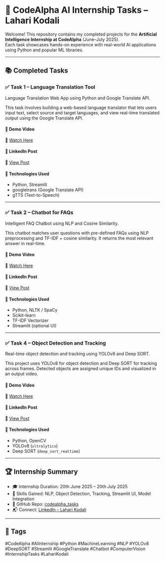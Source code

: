 # 🤖 CodeAlpha AI Internship Tasks – Lahari Kodali

Welcome! This repository contains my completed projects for the **Artificial Intelligence Internship at CodeAlpha** (June–July 2025).  
Each task showcases hands-on experience with real-world AI applications using Python and popular ML libraries.

---

## 📚 Completed Tasks

### ✅ Task 1 – Language Translation Tool

Language Translation Web App using Python and Google Translate API.

This task involves building a web-based language translator that lets users input text, select source and target languages, and view real-time translated output using the Google Translate API.

#### 🔗 Demo Video
🎥 [Watch Here](https://drive.google.com/file/d/1L4Nd4NRjxNvdpMoQZAJkxNNm0ncTN12z/view?usp=sharing)

#### 🔗 LinkedIn Post  
🔗 [View Post](https://www.linkedin.com/posts/lahari-kodali-0828822b3_aiinternship-languagetranslation-codealpha-activity-7343239507720167425-TkYN?utm_source=share&utm_medium=member_desktop&rcm=ACoAAEtp5eIBhoKqVvYHZHwtQ-dbov8KpB9raLc)

#### 🧰 Technologies Used
- Python, Streamlit
- googletrans (Google Translate API)
- gTTS (Text-to-Speech)

---

### ✅ Task 2 – Chatbot for FAQs

Intelligent FAQ Chatbot using NLP and Cosine Similarity.

This chatbot matches user questions with pre-defined FAQs using NLP preprocessing and TF-IDF + cosine similarity. It returns the most relevant answer in real-time.

#### 🔗 Demo Video
🎥 [Watch Here](https://drive.google.com/file/d/1Li214EB3vg6FDV-42YsrKBXjPKdc0Zau/view?usp=sharing)

#### 🔗 LinkedIn Post  
🔗 [View Post](https://www.linkedin.com/posts/lahari-kodali-0828822b3_aiinternship-faqchatbot-codealpha-activity-7343240002241191936-Mo8A?utm_source=share&utm_medium=member_desktop&rcm=ACoAAEtp5eIBhoKqVvYHZHwtQ-dbov8KpB9raLc)

#### 🧰 Technologies Used
- Python, NLTK / SpaCy
- Scikit-learn
- TF-IDF Vectorizer
- Streamlit (optional UI)

---

### ✅ Task 4 – Object Detection and Tracking

Real-time object detection and tracking using YOLOv8 and Deep SORT.

This project uses YOLOv8 for object detection and Deep SORT for tracking across frames. Detected objects are assigned unique IDs and visualized in an output video.

#### 🔗 Demo Video
🎥 [Watch Here](https://drive.google.com/file/d/1JOHoqL7GnhEIX6OwoVVmPtS7CGFokbs7/view?usp=sharing)

#### 🔗 LinkedIn Post  
🔗 [View Post](https://www.linkedin.com/posts/lahari-kodali-0828822b3_aiinternship-codealpha-objectdetection-activity-7343248768214958080-6UoZ?utm_source=share&utm_medium=member_desktop&rcm=ACoAAEtp5eIBhoKqVvYHZHwtQ-dbov8KpB9raLc)

#### 🧰 Technologies Used
- Python, OpenCV
- YOLOv8 (`ultralytics`)
- Deep SORT (`deep_sort_realtime`)

---

## 🏆 Internship Summary

- 🎓 Internship Duration: 20th June 2025 – 20th July 2025  
- 🧠 Skills Gained: NLP, Object Detection, Tracking, Streamlit UI, Model Integration  
- 💼 GitHub Repo: [codealpha_tasks](https://github.com/Laharikodali04/codealpha_tasks)  
- 📬 Connect: [LinkedIn – Lahari Kodali](https://www.linkedin.com/in/lahari-kodali-0828822b3)

---

## 📌 Tags

#CodeAlpha #AIInternship #Python #MachineLearning #NLP #YOLOv8 #DeepSORT #Streamlit #GoogleTranslate #Chatbot #ComputerVision #InternshipTasks #LahariKodali
